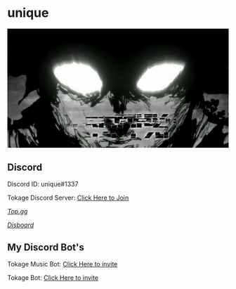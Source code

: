 # unique

![image](https://github.com/unique1337/unique1337/blob/main/Mob.gif)

## Discord

Discord ID: unique#1337

Tokage Discord Server: [Click Here to Join](https://discord.gg/pquuQRBHZK)

_[Top.gg](https://top.gg/de/servers/841066682969751572)_

_[Disboard](https://disboard.org/de/server/841066682969751572)_

## My Discord Bot's

Tokage Music Bot: [Click Here to invite](https://discord.com/api/oauth2/authorize?client_id=878044407998341141&permissions=8&scope=bot)

Tokage Bot: [Click Here to invite](https://discord.com/api/oauth2/authorize?client_id=878044407998341141&permissions=8&scope=bot)


